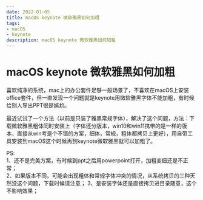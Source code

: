 ```yaml
---
date: 2022-01-05
title: macOS keynote 微软雅黑如何加粗
tags:
- macOS
- keynote
description: macOS keynote 微软雅黑如何加粗
---
```

# macOS keynote 微软雅黑如何加粗

喜欢纯净的系统，mac上的办公套件足够一般场景了，不喜欢在macOS上安装office套件，但一直发现一个问题就是keynote用微软雅黑字体不能加粗，有时候给别人导出PPT很是尴尬。

最近试试了一个方法（以前是只装了雅黑常规字体），解决了这个问题，方法：下载微软雅黑粗体同时安装上（字体还分版本，win10和win11携带的是一样的版本，直接从win考是个不错的方案，细体，常规，粗体都拷贝上更好），用自带工具安装到macOS这个时候再到keynote微软雅黑就可以加粗了。

PS:  
   1、还不是完美方案，有时候到ppt之后用powerpoint打开，加粗变细还是不正常；  
   2、如果版本不同，可能会出现粗体和常规字体冲突的情况，从系统拷贝的三种天然没这个问题，下载时候请注意；
   3、是安装字体还是直接拷贝进目录随意，这个不影响效果；

